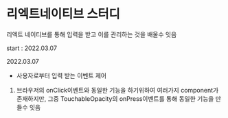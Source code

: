 # 리엑트네이티브 스터디

리엑트 네이티브를 통해 입력을 받고 이를 관리하는 것을 배울수 잇음

start : 2022.03.07

2022.03.07

- 사용자로부터 입력 받는 이벤트 제어

1.  브라우저의 onClick이벤트와 동일한 기능을 하기위하여 여러가지 component가 존재하지만,
    그중 TouchableOpacity의 onPress이벤트를 통해 동일한 기능을 만들수 잇음
